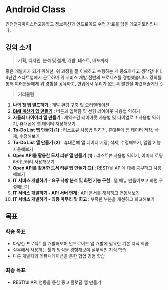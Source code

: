 # Android Class

인천전자마이스터고등학교 정보통신과 안드로이드 수업 자료를 담은 레포지토리입니다.

## 강의 소개
> **기획, 디자인, 분석 및 설계, 개발, 테스트, 배포까지**
> 

좋은 개발자가 되기 위해선, 위 과정을 잘 이해하고 수행하는 게 중요하다고 생각합니다.
4년간 스타트업에서 근무하며 위 서비스 개발 전반의 프로세스를 경험했습니다.
강의를 통해 여러분들에게 위 경험을 공유하고, 현업에서 무리가 없도록 발판을 마련해줄게요 :)

> **커리큘럼**
> 
1. [**나의 첫 앱 빌드하기**](https://tangible-cactus-7a1.notion.site/Part-1-Android-4ab935bc408b460ea9868d637499f5c5) : 
개발 환경 구축 및 오리엔테이션
2. [**BMI 계산기 앱 만들기**](https://www.notion.so/Part-2-BMI-8a066efeeafc44b39ff5598728e2de10?pvs=4) : 
버튼과 입력폼 및 선형 레이아웃 사용법 익히기
3. **자물쇠 다이어리 앱 만들기** : 
제약조건 레이아웃 사용법 및 다이얼로그 사용법 익히기, 휴대폰에 앱 데이터 저장해보기
4. **To-Do List 앱 만들기 (1)** : 
리스트뷰 사용법 익히기, 휴대폰에 앱 데이터 저장, 삭제, 수정해보기
5. **To-Do List 앱 만들기 (2)** :
휴대폰에 앱 데이터 저장, 삭제, 수정해보기, 알림 기능 사용해보기
6. **Open API를 활용한 도서 리뷰 앱 만들기 (1)** :
리스트뷰 사용법 익히기, 이미지 로딩 라이브러리 사용해보기
7. **Open API를 활용한 도서 리뷰 앱 만들기 (2)** :
RESTful API에 대해 공부하고 사용해보기
8. **IT 서비스 개발하기 - 요구 사항 분석 및 화면 기능 구현** :
탭 메뉴 만들어보고 화면 구성해보기
9. **IT 서비스 개발하기 - API 서버 연계** :
API 문서를 해석하고 연동해보기
10. **IT 서비스 개발하기 - 최종 마무리 및 회고** :
부족한 부분을 개선하고 회고해보기

## 목표
### 학습 목표
- 다양한 프로젝트를 개발해보며 안드로이드 앱 개발에 필요한 기본 지식 학습
- 실무에서 사용하는 툴과 방식을 경험해보며 실무적인 지식 학습
- 다른 개발자와 커뮤니케이션을 통한 협업 경험 학습

### 최종 목표
- RESTful API 연동을 통한 중고 플랫폼 앱 만들기
